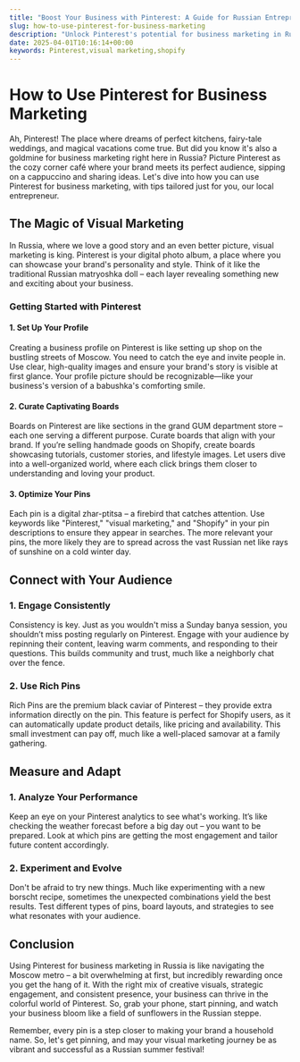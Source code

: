 ```yaml
---
title: "Boost Your Business with Pinterest: A Guide for Russian Entrepreneurs 🚀"
slug: how-to-use-pinterest-for-business-marketing
description: "Unlock Pinterest's potential for business marketing in Russia with visual storytelling, strategic engagement, and consistent presence to boost your brand."
date: 2025-04-01T10:16:14+00:00
keywords: Pinterest,visual marketing,shopify
---
```


# How to Use Pinterest for Business Marketing

Ah, Pinterest! The place where dreams of perfect kitchens, fairy-tale weddings, and magical vacations come true. But did you know it's also a goldmine for business marketing right here in Russia? Picture Pinterest as the cozy corner café where your brand meets its perfect audience, sipping on a cappuccino and sharing ideas. Let's dive into how you can use Pinterest for business marketing, with tips tailored just for you, our local entrepreneur.

## The Magic of Visual Marketing

In Russia, where we love a good story and an even better picture, visual marketing is king. Pinterest is your digital photo album, a place where you can showcase your brand's personality and style. Think of it like the traditional Russian matryoshka doll – each layer revealing something new and exciting about your business. 

### Getting Started with Pinterest

#### 1. Set Up Your Profile

Creating a business profile on Pinterest is like setting up shop on the bustling streets of Moscow. You need to catch the eye and invite people in. Use clear, high-quality images and ensure your brand's story is visible at first glance. Your profile picture should be recognizable—like your business's version of a babushka's comforting smile.

#### 2. Curate Captivating Boards

Boards on Pinterest are like sections in the grand GUM department store – each one serving a different purpose. Curate boards that align with your brand. If you’re selling handmade goods on Shopify, create boards showcasing tutorials, customer stories, and lifestyle images. Let users dive into a well-organized world, where each click brings them closer to understanding and loving your product.

#### 3. Optimize Your Pins

Each pin is a digital zhar-ptitsa – a firebird that catches attention. Use keywords like "Pinterest," "visual marketing," and "Shopify" in your pin descriptions to ensure they appear in searches. The more relevant your pins, the more likely they are to spread across the vast Russian net like rays of sunshine on a cold winter day.

## Connect with Your Audience

### 1. Engage Consistently

Consistency is key. Just as you wouldn't miss a Sunday banya session, you shouldn’t miss posting regularly on Pinterest. Engage with your audience by repinning their content, leaving warm comments, and responding to their questions. This builds community and trust, much like a neighborly chat over the fence.

### 2. Use Rich Pins

Rich Pins are the premium black caviar of Pinterest – they provide extra information directly on the pin. This feature is perfect for Shopify users, as it can automatically update product details, like pricing and availability. This small investment can pay off, much like a well-placed samovar at a family gathering.

## Measure and Adapt

### 1. Analyze Your Performance

Keep an eye on your Pinterest analytics to see what's working. It’s like checking the weather forecast before a big day out – you want to be prepared. Look at which pins are getting the most engagement and tailor future content accordingly. 

### 2. Experiment and Evolve

Don't be afraid to try new things. Much like experimenting with a new borscht recipe, sometimes the unexpected combinations yield the best results. Test different types of pins, board layouts, and strategies to see what resonates with your audience.

## Conclusion

Using Pinterest for business marketing in Russia is like navigating the Moscow metro – a bit overwhelming at first, but incredibly rewarding once you get the hang of it. With the right mix of creative visuals, strategic engagement, and consistent presence, your business can thrive in the colorful world of Pinterest. So, grab your phone, start pinning, and watch your business bloom like a field of sunflowers in the Russian steppe. 

Remember, every pin is a step closer to making your brand a household name. So, let's get pinning, and may your visual marketing journey be as vibrant and successful as a Russian summer festival!